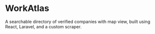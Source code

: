 # WorkAtlas
A searchable directory of verified companies with map view, built using React, Laravel, and a custom scraper.
